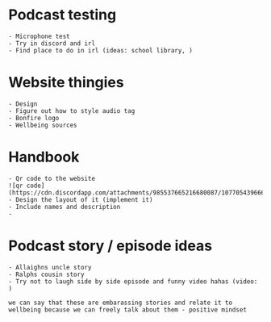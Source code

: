 # Podcast testing
    - Microphone test
    - Try in discord and irl
    - Find place to do in irl (ideas: school library, )

# Website thingies
    - Design
    - Figure out how to style audio tag
    - Bonfire logo
    - Wellbeing sources

# Handbook
    - Qr code to the website
    ![qr code](https://cdn.discordapp.com/attachments/985537665216680087/1077054396665430046/image.png)
    - Design the layout of it (implement it)
    - Include names and description
    -

# Podcast story / episode ideas
    - Allaighns uncle story
    - Ralphs cousin story
    - Try not to laugh side by side episode and funny video hahas (video: )
    
`we can say that these are embarassing stories and relate it to wellbeing because we can freely talk about them - positive mindset`
